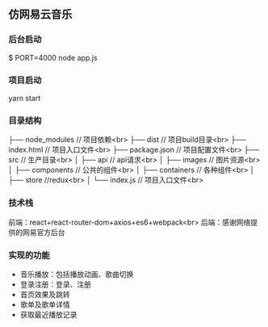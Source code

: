 ## 仿网易云音乐

### 后台启动
$ PORT=4000 node app.js

### 项目启动
yarn start


### 目录结构
├── node_modules              // 项目依赖\<br>
├── dist               		 // 项目build目录\<br>
├── index.html          	     // 项目入口文件\<br>
├── package.json      		 // 项目配置文件\<br>
├── src                		 // 生产目录\<br>
│   ├── api       			 // api请求\<br>
│   ├── images               // 图片资源\<br>
│   ├── components         	 // 公共的组件\<br>
│   ├── containers     		 // 各种组件\<br>
│   ├── store                //redux\<br>
│   └── index.js       	     // 项目入口文件\<br>

### 技术栈
前端：react+react-router-dom+axios+es6+webpack\<br>
后端：感谢网络提供的网易官方后台

### 实现的功能
- 音乐播放：包括播放动画、歌曲切换
- 登录注册：登录、注册
- 首页效果及跳转
- 歌单及歌单详情
- 获取最近播放记录
